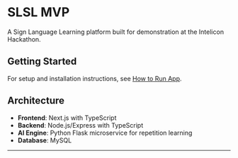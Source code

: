 # SLSL MVP

A Sign Language Learning platform built for demonstration at the Intelicon Hackathon.

## Getting Started

For setup and installation instructions, see [How to Run App](README_How_to_run_app.md).

## Architecture

- **Frontend**: Next.js with TypeScript
- **Backend**: Node.js/Express with TypeScript
- **AI Engine**: Python Flask microservice for repetition learning
- **Database**: MySQL

---
